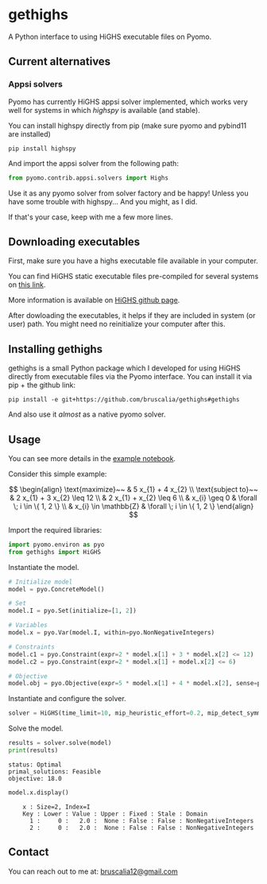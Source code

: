# gethighs

A Python interface to using HiGHS executable files on Pyomo.

## Current alternatives

### Appsi solvers

Pyomo has currently HiGHS appsi solver implemented, which works very well for systems in which *highspy* is available (and stable).

You can install highspy directly from pip (make sure pyomo and pybind11 are installed)

```
pip install highspy
```

And import the appsi solver from the following path:

```python
from pyomo.contrib.appsi.solvers import Highs
```

Use it as any pyomo solver from solver factory and be happy! Unless you have some trouble with highspy... And you might, as I did.

If that's your case, keep with me a few more lines.

## Downloading executables

First, make sure you have a highs executable file available in your computer.

You can find HiGHS static executable files pre-compiled for several systems on [this link](https://github.com/JuliaBinaryWrappers/HiGHS_jll.jl/releases).

More information is available on [HiGHS github page](https://github.com/ergo-code/highs).

After dowloading the executables, it helps if they are included in system (or user) path. You might need no reinitialize your computer after this.

## Installing gethighs

gethighs is a small Python package which I developed for using HiGHS directly from executable files via the Pyomo interface. You can install it via pip + the github link:

``pip install -e git+https://github.com/bruscalia/gethighs#gethighs``

And also use it *almost* as a native pyomo solver.

## Usage

You can see more details in the [example notebook](./examples/simple_ip.ipynb).

Consider this simple example:

$$
\begin{align}
    \text{maximize}~~ & 5 x_{1} + 4 x_{2} \\
    \text{subject to}~~ & 2 x_{1} + 3 x_{2} \leq 12 \\
    & 2 x_{1} + x_{2} \leq 6 \\
    & x_{i} \geq 0 & \forall \; i \in \{  1, 2 \} \\
    & x_{i} \in \mathbb{Z} & \forall \; i \in \{  1, 2 \}
\end{align}
$$

Import the required libraries:

```python
import pyomo.environ as pyo
from gethighs import HiGHS
```

Instantiate the model.

```python
# Initialize model
model = pyo.ConcreteModel()

# Set
model.I = pyo.Set(initialize=[1, 2])

# Variables
model.x = pyo.Var(model.I, within=pyo.NonNegativeIntegers)

# Constraints
model.c1 = pyo.Constraint(expr=2 * model.x[1] + 3 * model.x[2] <= 12)
model.c2 = pyo.Constraint(expr=2 * model.x[1] + model.x[2] <= 6)

# Objective
model.obj = pyo.Objective(expr=5 * model.x[1] + 4 * model.x[2], sense=pyo.maximize)
```

Instantiate and configure the solver.

```python
solver = HiGHS(time_limit=10, mip_heuristic_effort=0.2, mip_detect_symmetry="on")
```

Solve the model.

```python
results = solver.solve(model)
print(results)
```

```
status: Optimal
primal_solutions: Feasible
objective: 18.0
```

```python
model.x.display()
```

```
    x : Size=2, Index=I
    Key : Lower : Value : Upper : Fixed : Stale : Domain
      1 :     0 :   2.0 :  None : False : False : NonNegativeIntegers
      2 :     0 :   2.0 :  None : False : False : NonNegativeIntegers
```

## Contact

You can reach out to me at: bruscalia12@gmail.com
